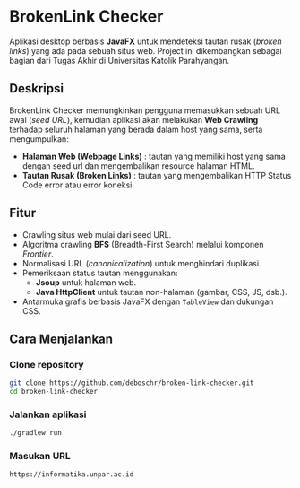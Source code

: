 # BrokenLink Checker

Aplikasi desktop berbasis **JavaFX** untuk mendeteksi tautan rusak (*broken links*) yang ada pada sebuah situs web. Project ini dikembangkan sebagai bagian dari Tugas Akhir di Universitas Katolik Parahyangan.

## Deskripsi
BrokenLink Checker memungkinkan pengguna memasukkan sebuah URL awal (*seed URL*), kemudian aplikasi akan melakukan **Web Crawling** terhadap seluruh halaman yang berada dalam host yang sama, serta mengumpulkan:

- **Halaman Web (Webpage Links)** : tautan yang memiliki host yang sama dengan seed url dan mengembalikan resource halaman HTML.
- **Tautan Rusak (Broken Links)** : tautan yang mengembalikan HTTP Status Code error atau error koneksi.

## Fitur
- Crawling situs web mulai dari seed URL.
- Algoritma crawling **BFS** (Breadth-First Search) melalui komponen *Frontier*.
- Normalisasi URL (*canonicalization*) untuk menghindari duplikasi.
- Pemeriksaan status tautan menggunakan:
    - **Jsoup** untuk halaman web.
    - **Java HttpClient** untuk tautan non-halaman (gambar, CSS, JS, dsb.).
- Antarmuka grafis berbasis JavaFX dengan `TableView` dan dukungan CSS.


## Cara Menjalankan

### Clone repository
```bash
git clone https://github.com/deboschr/broken-link-checker.git
cd broken-link-checker
```

### Jalankan aplikasi
```bash
./gradlew run
```

### Masukan URL
```bash
https://informatika.unpar.ac.id
```